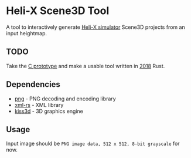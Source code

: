 # Heli-X Scene3D Tool

A tool to interactively generate [Heli-X simulator](http://www.heli-x.info) Scene3D
projects from an input heightmap.

## TODO

Take the [C prototype](https://github.com/jonlamb-gh/heli-x-scene3d-tool) and make a usable tool
written in [2018](https://doc.rust-lang.org/edition-guide/rust-2018) Rust.

## Dependencies

- [png](https://crates.io/crates/png) - PNG decoding and encoding library
- [xml-rs](https://netvl.github.io/xml-rs/xml/index.html) - XML library
- [kiss3d](http://kiss3d.org/doc/kiss3d/) - 3D graphics engine

## Usage

Input image should be `PNG image data, 512 x 512, 8-bit grayscale` for now.
